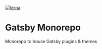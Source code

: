 [![lerna](https://img.shields.io/badge/maintained%20with-lerna-cc00ff.svg)](https://lernajs.io/)

# Gatsby Monorepo

Monorepo to house Gatsby plugins &amp; themes
